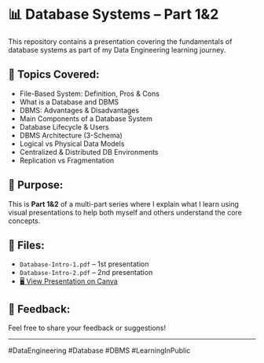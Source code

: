# 📊 Database Systems – Part 1&2

This repository contains a presentation covering the fundamentals of database systems as part of my Data Engineering learning journey.

## 📌 Topics Covered:
- File-Based System: Definition, Pros & Cons
- What is a Database and DBMS
- DBMS: Advantages & Disadvantages
- Main Components of a Database System
- Database Lifecycle & Users
- DBMS Architecture (3-Schema)
- Logical vs Physical Data Models
- Centralized & Distributed DB Environments
- Replication vs Fragmentation

## 🎯 Purpose:
This is **Part 1&2** of a multi-part series where I explain what I learn using visual presentations to help both myself and others understand the core concepts.

## 📁 Files:
- `Database-Intro-1.pdf` – 1st presentation
- `Database-Intro-2.pdf` – 2nd presentation
- [🖥 View Presentation on Canva](https://www.canva.com/design/DAGsWCWmH-c/VKPjFNc5g2MFNWniiGjGjw/edit?utm_content=DAGsWCWmH-c&utm_campaign=designshare&utm_medium=link2&utm_source=sharebutton)


## 🙌 Feedback:
Feel free to share your feedback or suggestions!

---

#DataEngineering #Database #DBMS #LearningInPublic
